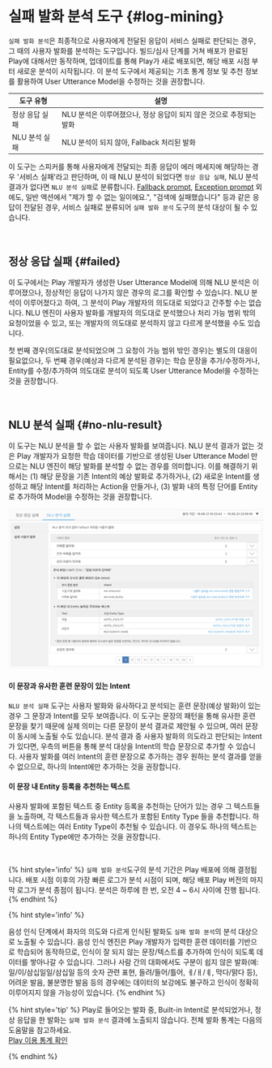 실패 발화 분석 도구 {#log-mining}
=================

`실패 발화 분석`은 최종적으로 사용자에게 전달된 응답이 서비스 실패로 판단되는 경우, 그 때의 사용자 발화를 분석하는 도구입니다.
빌드/심사 단계를 거쳐 배포가 완료된 Play에 대해서만 동작하며, 업데이트를 통해 Play가 새로 배포되면, 해당 배포 시점 부터 새로운 분석이 시작됩니다. 이 분석 도구에서 제공되는 기초 통계 정보 및 추천 정보를 활용하여 User Utterance Model을 수정하는 것을 권장합니다. 


| 도구 유형    | 설명                                                              |
|-----------|-------------------------------------------------------------------|
| 정상 응답 실패 | NLU 분석은 이루어졌으나, 정상 응답이 되지 않은 것으로 추정되는 발화            |
| NLU 분석 실패 | NLU 분석이 되지 않아, Fallback 처리된 발화    |

이 도구는 스피커를 통해 사용자에게 전달되는 최종 응답이 에러 메세지에 해당하는 경우 '서비스 실패'라고 판단하며, 이 때 NLU 분석이 되었다면 `정상 응답 실패`, NLU 분석 결과가 없다면 `NLU 분석 실패`로 분류합니다. [Fallback prompt](/create-plays-with-play-builder/built-in-actions.md#fallback), [Exception prompt](/create-plays-with-play-builder/manage-exceptions.md) 외에도, 일반 액션에서 "제가 할 수 없는 일이에요.", "검색에 실패했습니다" 등과 같은 응답이 전달된 경우, 서비스 실패로 분류되어 `실패 발화 분석` 도구의 분석 대상이 될 수 있습니다.

<br>


## 정상 응답 실패 {#failed}

이 도구에서는 Play 개발자가 생성한 User Utterance Model에 의해 NLU 분석은 이루어졌으나, 정상적인 응답이 나가지 않은 경우의 로그를 확인할 수 있습니다. NLU 분석이 이루어졌다고 하여, 그 분석이 Play 개발자의 의도대로 되었다고 간주할 수는 없습니다. NLU 엔진이 사용자 발화를 개발자의 의도대로 분석했으나 처리 가능 범위 밖의 요청이었을 수 있고, 또는 개발자의 의도대로 분석하지 않고 다르게 분석했을 수도 있습니다. 

첫 번째 경우(의도대로 분석되었으며 그 요청이 가능 범위 밖인 경우)는 별도의 대응이 필요없으나, 두 번째 경우(예상과 다르게 분석된 경우)는 학습 문장을 추가/수정하거나, Entity를 수정/추가하여 의도대로 분석이 되도록 User Utterance Model을 수정하는 것을 권장합니다.  

<br>

## NLU 분석 실패 {#no-nlu-result}

이 도구는 NLU 분석을 할 수 없는 사용자 발화를 보여줍니다. NLU 분석 결과가 없는 것은 Play 개발자가 요청한 학습 데이터를 기반으로 생성된 User Utterance Model 만으로는 NLU 엔진이 해당 발화를 분석할 수 없는 경우를 의미합니다. 이를 해결하기 위해서는 (1) 해당 문장을 기존 Intent의 예상 발화로 추가하거나, (2) 새로운 Intent를 생성하고 해당 Intent를 처리하는 Action을 만들거나, (3) 발화 내의 특정 단어를 Entity로 추가하여 Model을 수정하는 것을 권장합니다. 

![](../.gitbook/assets/log-mining-no-nlu-result.png)

#### 이 문장과 유사한 훈련 문장이 있는 Intent

`NLU 분석 실패` 도구는 사용자 발화와 유사하다고 분석되는 훈련 문장(예상 발화)이 있는 경우 그 문장과 Intent를 모두 보여줍니다. 이 도구는 문장의 패턴을 통해 유사한 훈련 문장을 찾기 때문에 실제 의미는 다른 문장이 분석 결과로 제안될 수 있으며, 여러 문장이 동시에 노출될 수도 있습니다. 분석 결과 중 사용자 발화의 의도라고 판단되는 Intent가 있다면, 우측의 버튼을 통해 분석 대상을 Intent의 학습 문장으로 추가할 수 있습니다. 사용자 발화를 여러 Intent의 훈련 문장으로 추가하는 경우 원하는 분석 결과를 얻을 수 없으므로, 하나의 Intent에만 추가하는 것을 권장합니다.

#### 이 문장 내 Entity 등록을 추천하는 텍스트

사용자 발화에 포함된 텍스트 중 Entity 등록을 추천하는 단어가 있는 경우 그 텍스트들을 노출하며, 각 텍스트들과 유사한 텍스트가 포함된 Entity Type 들을 추천합니다. 하나의 텍스트에는 여러 Entity Type이 추천될 수 있습니다. 이 경우도 하나의 텍스트는 하나의 Entity Type에만 추가하는 것을 권장합니다. 

<br>

{% hint style='info' %}
`실패 발화 분석`도구의 분석 기간은 Play 배포에 의해 결정됩니다. 배포 시점 이후의 가장 빠른 로그가 분석 시점이 되며, 해당 배포 Play 버전의 마지막 로그가 분석 종점이 됩니다. 분석은 하루에 한 번, 오전 4 ~ 6시 사이에 진행 됩니다.
{% endhint %}

{% hint style='info' %}

음성 인식 단계에서 화자의 의도와 다르게 인식된 발화도 `실패 발화 분석`의 분석 대상으로 노출될 수 있습니다. 음성 인식 엔진은 Play 개발자가 입력한 훈련 데이터를 기반으로 학습되어 동작하므로, 인식이 잘 되지 않는 문장/텍스트를 추가하여 인식이 되도록 데이터를 쌓아나갈 수 있습니다. 그러나 사람 간의 대화에서도 구분이 쉽지 않은 발화(예: 일/이/삼십일일/삼십일 등의 숫자 관련 표현, 들려/들어/틀어, ㅔ/ㅐ/ㅖ, 막다/맑다 등), 어려운 발음, 불분명한 발음 등의 경우에는 데이터의 보강에도 불구하고 인식이 정확히 이루어지지 않을 가능성이 있습니다. 
{% endhint %}

{% hint style='tip' %}
Play로 들어오는 발화 중, Built-in Intent로 분석되었거나, 정상 응답을 한 발화는 `실패 발화 분석` 결과에 노출되지 않습니다. 
전체 발화 통계는 다음의 도움말을 참고하세요.  
[Play 이용 통계 확인](distribute-and-manage-a-play/monitor-play-stats.md)

{% endhint %}
